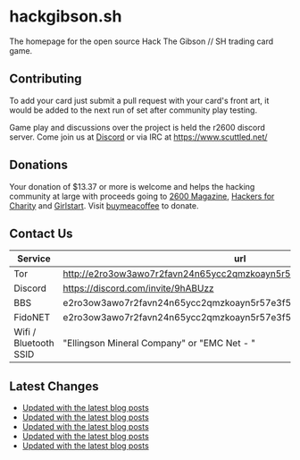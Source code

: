 # hackgibson.sh
The homepage for the open source Hack The Gibson // SH trading card game.


## Contributing

To add your card just submit a pull request with your card's front art, it would be added to the next run of set after community play testing.

Game play and discussions over the project is held the r2600 discord server. Come join us at [Discord](https://discord.com/invite/9hABUzz) or via IRC at https://www.scuttled.net/


## Donations

Your donation of $13.37 or more is welcome and helps the hacking community at large with proceeds going to [2600 Magazine](https://2600.com/), [Hackers for Charity](https://hackersforcharity.org) and [Girlstart](https://girlstart.org).  Visit [buymeacoffee](https://www.buymeacoffee.com/hackgibson.sh) to donate.


## Contact Us

Service | url
-|-
Tor | http://e2ro3ow3awo7r2favn24n65ycc2qmzkoayn5r57e3f56nvjwdcgg32ad.onion
Discord | https://discord.com/invite/9hABUzz
BBS | e2ro3ow3awo7r2favn24n65ycc2qmzkoayn5r57e3f56nvjwdcgg32ad.onion:23
FidoNET | e2ro3ow3awo7r2favn24n65ycc2qmzkoayn5r57e3f56nvjwdcgg32ad.onion:24554
Wifi / Bluetooth SSID | "Ellingson Mineral Company" or "EMC Net - <fidonet address>"

## Latest Changes
<!-- BLOG-POST-LIST:START -->
- [Updated with the latest blog posts](https://github.com/DFW2600/hackgibson.sh/commit/af5ee51eb69f23b6be3765c44046a794714f8aba)
- [Updated with the latest blog posts](https://github.com/DFW2600/hackgibson.sh/commit/89584819d62bf37cea74de40433aca7eef51b33f)
- [Updated with the latest blog posts](https://github.com/DFW2600/hackgibson.sh/commit/2dfaa05d1cdb4884a4d71aa2e4462b1f8c83bc0a)
- [Updated with the latest blog posts](https://github.com/DFW2600/hackgibson.sh/commit/7c0d2254145b0c252e216a604691e8feac376e04)
- [Updated with the latest blog posts](https://github.com/DFW2600/hackgibson.sh/commit/2593443dc8fbadfe5bcc3e0deacfd3b114ca2f8d)
<!-- BLOG-POST-LIST:END -->
